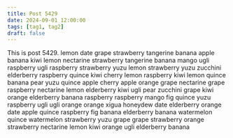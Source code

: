 ```yaml
---
title: Post 5429
date: 2024-09-01 12:00:00
tags: [tag1, tag2]
draft: false
---
```

This is post 5429.
lemon
date
grape
strawberry
tangerine
banana
apple
banana
kiwi
lemon
nectarine
strawberry
tangerine
banana
mango
ugli
raspberry
ugli
raspberry
strawberry
yuzu
lemon
strawberry
yuzu
zucchini
elderberry
raspberry
quince
kiwi
cherry
lemon
raspberry
kiwi
lemon
quince
banana
pear
yuzu
quince
apple
cherry
apple
orange
grape
nectarine
grape
raspberry
nectarine
lemon
elderberry
kiwi
ugli
pear
zucchini
grape
kiwi
orange
elderberry
banana
raspberry
raspberry
mango
fig
quince
yuzu
raspberry
ugli
ugli
orange
orange
xigua
honeydew
date
elderberry
orange
date
apple
quince
raspberry
fig
banana
elderberry
banana
watermelon
quince
watermelon
strawberry
yuzu
grape
grape
strawberry
orange
strawberry
nectarine
lemon
kiwi
orange
ugli
elderberry
banana
